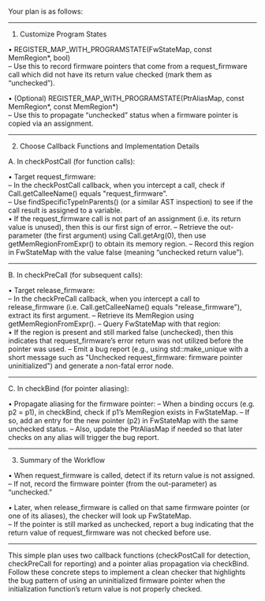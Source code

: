 Your plan is as follows:

------------------------------------------------------------
1. Customize Program States

• REGISTER_MAP_WITH_PROGRAMSTATE(FwStateMap, const MemRegion*, bool)  
  – Use this to record firmware pointers that come from a request_firmware call which did not have its return value checked (mark them as “unchecked”).

• (Optional) REGISTER_MAP_WITH_PROGRAMSTATE(PtrAliasMap, const MemRegion*, const MemRegion*)  
  – Use this to propagate “unchecked” status when a firmware pointer is copied via an assignment.

------------------------------------------------------------
2. Choose Callback Functions and Implementation Details

A. In checkPostCall (for function calls):

• Target request_firmware:  
  – In the checkPostCall callback, when you intercept a call, check if Call.getCalleeName() equals "request_firmware".  
  – Use findSpecificTypeInParents() (or a similar AST inspection) to see if the call result is assigned to a variable.  
    • If the request_firmware call is not part of an assignment (i.e. its return value is unused), then this is our first sign of error.
  – Retrieve the out-parameter (the first argument) using Call.getArg(0), then use getMemRegionFromExpr() to obtain its memory region.
  – Record this region in FwStateMap with the value false (meaning “unchecked return value”).

------------------------------------------------------------
B. In checkPreCall (for subsequent calls):

• Target release_firmware:  
  – In the checkPreCall callback, when you intercept a call to release_firmware (i.e. Call.getCalleeName() equals "release_firmware"), extract its first argument.
  – Retrieve its MemRegion using getMemRegionFromExpr().
  – Query FwStateMap with that region:  
    • If the region is present and still marked false (unchecked), then this indicates that request_firmware’s error return was not utilized before the pointer was used.
  – Emit a bug report (e.g., using std::make_unique<BasicBugReport> with a short message such as "Unchecked request_firmware: firmware pointer uninitialized") and generate a non-fatal error node.

------------------------------------------------------------
C. In checkBind (for pointer aliasing):

• Propagate aliasing for the firmware pointer:
  – When a binding occurs (e.g. p2 = p1), in checkBind, check if p1’s MemRegion exists in FwStateMap.
  – If so, add an entry for the new pointer (p2) in FwStateMap with the same unchecked status.
  – Also, update the PtrAliasMap if needed so that later checks on any alias will trigger the bug report.

------------------------------------------------------------
3. Summary of the Workflow

• When request_firmware is called, detect if its return value is not assigned.  
  – If not, record the firmware pointer (from the out-parameter) as “unchecked.”

• Later, when release_firmware is called on that same firmware pointer (or one of its aliases), the checker will look up FwStateMap.  
  – If the pointer is still marked as unchecked, report a bug indicating that the return value of request_firmware was not checked before use.

------------------------------------------------------------
This simple plan uses two callback functions (checkPostCall for detection, checkPreCall for reporting) and a pointer alias propagation via checkBind. Follow these concrete steps to implement a clean checker that highlights the bug pattern of using an uninitialized firmware pointer when the initialization function’s return value is not properly checked.